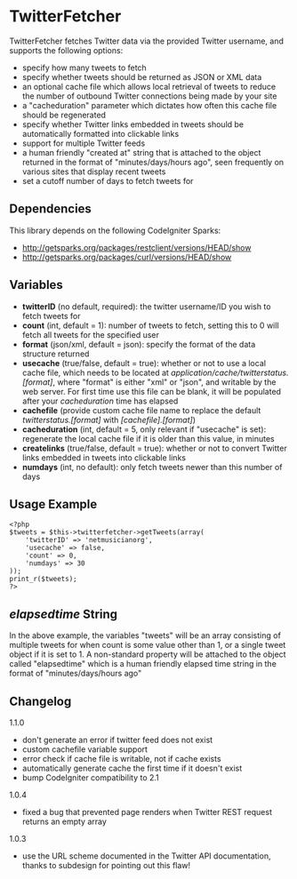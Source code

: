 TwitterFetcher
==============

TwitterFetcher fetches Twitter data via the provided Twitter username, and supports the following options:

- specify how many tweets to fetch
- specify whether tweets should be returned as JSON or XML data
- an optional cache file which allows local retrieval of tweets to reduce the number of outbound Twitter connections being made by your site
- a "cacheduration" parameter which dictates how often this cache file should be regenerated
- specify whether Twitter links embedded in tweets should be automatically formatted into clickable links
- support for multiple Twitter feeds
- a human friendly "created at" string that is attached to the object returned in the format of "minutes/days/hours ago", seen frequently on various sites that display recent tweets
- set a cutoff number of days to fetch tweets for

Dependencies
------------

This library depends on the following CodeIgniter Sparks:

- http://getsparks.org/packages/restclient/versions/HEAD/show
- http://getsparks.org/packages/curl/versions/HEAD/show


Variables
---------

- **twitterID** (no default, required): the twitter username/ID you wish to fetch tweets for
- **count** (int, default = 1): number of tweets to fetch, setting this to 0 will fetch all tweets for the specified user
- **format** (json/xml, default = json): specify the format of the data structure returned
- **usecache** (true/false, default = true): whether or not to use a local cache file, which needs to be located at *application/cache/twitterstatus.[format]*, where "format" is either "xml" or "json", and writable by the web server. For first time use this file can be blank, it will be populated after your *cacheduration* time has elapsed
- **cachefile** (provide custom cache file name to replace the default *twitterstatus.[format]* with *[cachefile].[format]*)
- **cacheduration** (int, default = 5, only relevant if "usecache" is set): regenerate the local cache file if it is older than this value, in minutes
- **createlinks** (true/false, default = true): whether or not to convert Twitter links embedded in tweets into clickable links
- **numdays** (int, no default): only fetch tweets newer than this number of days

Usage Example
-------------

	<?php
	$tweets = $this->twitterfetcher->getTweets(array(
		'twitterID' => 'netmusicianorg',
		'usecache' => false,
		'count' => 0,
		'numdays' => 30
	));
	print_r($tweets);
	?>

*elapsedtime* String
--------------------

In the above example, the variables "tweets" will be an array consisting of multiple tweets for when count is some value other than 1, or a single tweet object if it is set to 1. A non-standard property will be attached to the object called "elapsedtime" which is a human friendly elapsed time string in the format of "minutes/days/hours ago"


Changelog
----------

1.1.0

- don't generate an error if twitter feed does not exist
- custom cachefile variable support
- error check if cache file is writable, not if cache exists
- automatically generate cache the first time if it doesn't exist
- bump CodeIgniter compatibility to 2.1

1.0.4

- fixed a bug that prevented page renders when Twitter REST request returns an empty array

1.0.3

- use the URL scheme documented in the Twitter API documentation, thanks to subdesign for pointing out this flaw!

